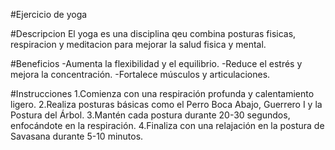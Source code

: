 #Ejercicio de yoga

#Descripcion
El yoga es una disciplina qeu combina posturas fisicas, respiracion y meditacion para mejorar la salud fisica y mental.

#Beneficios
-Aumenta la flexibilidad y el equilibrio.
-Reduce el estrés y mejora la concentración.
-Fortalece músculos y articulaciones.

#Instrucciones
1.Comienza con una respiración profunda y calentamiento ligero.
2.Realiza posturas básicas como el Perro Boca Abajo, Guerrero I y la Postura del Árbol.
3.Mantén cada postura durante 20-30 segundos, enfocándote en la respiración.
4.Finaliza con una relajación en la postura de Savasana durante 5-10 minutos.